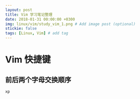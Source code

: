 ```yaml
---
layout: post
title: Vim 学习笔记整理
date: 2018-01-31 00:00:00 +0300
img: linux/vim/study_vim_1.png # Add image post (optional)
stickie: false
tags: [Linux, Vim] # add tag
---
```


# Vim 快捷键

## 前后两个字母交换顺序

```
xp
```
